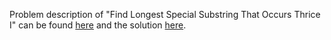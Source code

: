 Problem description of "Find Longest Special Substring That Occurs Thrice I" can be found [here](https://leetcode.com/problems/find-longest-special-substring-that-occurs-thrice-i/) and the solution [here](https://github.com/aurimas13/Solutions-To-Problems/blob/main/LeetCode/Python%20Solutions/Find%20Longest%20Special%20Substring%20That%20Occurs%20Thrice%20I/find.py).
